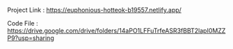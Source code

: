 Project Link : https://euphonious-hotteok-b19557.netlify.app/ 



Code File : https://drive.google.com/drive/folders/14aPO1LFFuTrfeASR3fBBT2lapI0MZZP9?usp=sharing

 


